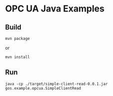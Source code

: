 # OPC UA Java Examples

## Build

```mvn package```

or

```mvn install```

## Run

```java -cp ./target/simple-client-read-0.0.1.jar gos.example.opcua.SimpleClientRead```
